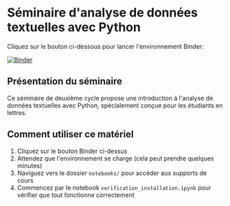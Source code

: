 # Séminaire d'analyse de données textuelles avec Python

Cliquez sur le bouton ci-dessous pour lancer l'environnement Binder:


[![Binder](https://mybinder.org/badge_logo.svg)](https://mybinder.org/v2/gh/hugosaintamantlamy/SemRechIII/HEAD)

## Présentation du séminaire
Ce séminaire de deuxième cycle propose une introduction à l'analyse de données textuelles avec Python, spécialement conçue pour les étudiants en lettres.

## Comment utiliser ce matériel
1. Cliquez sur le bouton Binder ci-dessus
2. Attendez que l'environnement se charge (cela peut prendre quelques minutes)
3. Naviguez vers le dossier `notebooks/` pour accéder aux supports de cours
4. Commencez par le notebook `verification_installation.ipynb` pour vérifier que tout fonctionne correctement
